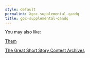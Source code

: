 ```yaml
---
style: default
permalink: Xgoc-supplemental-qandq
title: goc-supplemental-qandq
---
```

You may also like:

[Them](http://scp-wiki.net/them)

[The Great Short Story Contest Archives](http://scp-wiki.net/the-great-short-story-contest-archives)
